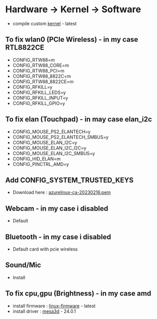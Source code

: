 # Hardware -> Kernel -> Software
- compile custom [kernel](https://www.kernel.org) - latest

## To fix wlan0 (PCIe Wireless) - in my case RTL8822CE
- CONFIG_RTW88=m
- CONFIG_RTW88_CORE=m
- CONFIG_RTW88_PCI=m
- CONFIG_RTW88_8822C=m
- CONFIG_RTW88_8822CE=m
- CONFIG_RFKILL=y
- CONFIG_RFKILL_LEDS=y
- CONFIG_RFKILL_INPUT=y
- CONFIG_RFKILL_GPIO=y

## To fix elan (Touchpad) - in may case elan_i2c
- CONFIG_MOUSE_PS2_ELANTECH=y
- CONFIG_MOUSE_PS2_ELANTECH_SMBUS=y
- CONFIG_MOUSE_ELAN_I2C=y
- CONFIG_MOUSE_ELAN_I2C_I2C=y
- CONFIG_MOUSE_ELAN_I2C_SMBUS=y
- CONFIG_HID_ELAN=m
- CONFIG_PINCTRL_AMD=y

## Add CONFIG_SYSTEM_TRUSTED_KEYS
- Download here : [azurelinux-ca-20230216.pem](https://raw.githubusercontent.com/microsoft/azurelinux/refs/heads/3.0/SPECS/kernel/azurelinux-ca-20230216.pem)

## Webcam - in my case i disabled
- Default

## Bluetooth - in my case i disabled
- Default card with pcie wireless

## Sound/Mic
- Install

## To fix cpu,gpu (Brightness) - in my case amd
- install firmware : [linux-firmware](https://git.kernel.org/pub/scm/linux/kernel/git/firmware/linux-firmware.git) - latest
- install driver : [mesa3d](https://archive.mesa3d.org) - 24.0.1
